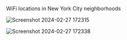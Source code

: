 WiFi locations in New York City neighborhoods

![Screenshot 2024-02-27 172315](https://github.com/efejzic/WiFi-Locations-in-NYC/assets/119814593/ff271fde-735d-4427-bfb1-004fabcb5d6e)

![Screenshot 2024-02-27 172338](https://github.com/efejzic/WiFi-Locations-in-NYC/assets/119814593/ac24fc65-8af3-4de3-af52-313dc49ea943)

